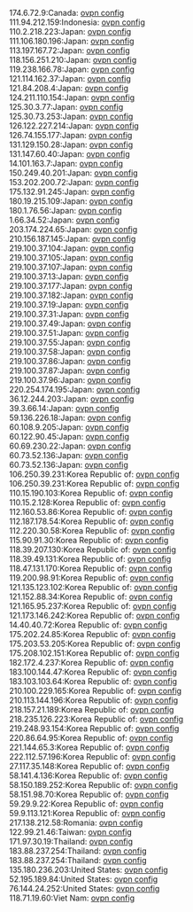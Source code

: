 174.6.72.9:Canada: [ovpn config](vpn/174_6_72_9.ovpn)  
111.94.212.159:Indonesia: [ovpn config](vpn/111_94_212_159.ovpn)  
110.2.218.223:Japan: [ovpn config](vpn/110_2_218_223.ovpn)  
111.106.180.196:Japan: [ovpn config](vpn/111_106_180_196.ovpn)  
113.197.167.72:Japan: [ovpn config](vpn/113_197_167_72.ovpn)  
118.156.251.210:Japan: [ovpn config](vpn/118_156_251_210.ovpn)  
119.238.166.78:Japan: [ovpn config](vpn/119_238_166_78.ovpn)  
121.114.162.37:Japan: [ovpn config](vpn/121_114_162_37.ovpn)  
121.84.208.4:Japan: [ovpn config](vpn/121_84_208_4.ovpn)  
124.211.110.154:Japan: [ovpn config](vpn/124_211_110_154.ovpn)  
125.30.3.77:Japan: [ovpn config](vpn/125_30_3_77.ovpn)  
125.30.73.253:Japan: [ovpn config](vpn/125_30_73_253.ovpn)  
126.122.227.214:Japan: [ovpn config](vpn/126_122_227_214.ovpn)  
126.74.155.177:Japan: [ovpn config](vpn/126_74_155_177.ovpn)  
131.129.150.28:Japan: [ovpn config](vpn/131_129_150_28.ovpn)  
131.147.60.40:Japan: [ovpn config](vpn/131_147_60_40.ovpn)  
14.101.163.7:Japan: [ovpn config](vpn/14_101_163_7.ovpn)  
150.249.40.201:Japan: [ovpn config](vpn/150_249_40_201.ovpn)  
153.202.200.72:Japan: [ovpn config](vpn/153_202_200_72.ovpn)  
175.132.91.245:Japan: [ovpn config](vpn/175_132_91_245.ovpn)  
180.19.215.109:Japan: [ovpn config](vpn/180_19_215_109.ovpn)  
180.1.76.56:Japan: [ovpn config](vpn/180_1_76_56.ovpn)  
1.66.34.52:Japan: [ovpn config](vpn/1_66_34_52.ovpn)  
203.174.224.65:Japan: [ovpn config](vpn/203_174_224_65.ovpn)  
210.156.187.145:Japan: [ovpn config](vpn/210_156_187_145.ovpn)  
219.100.37.104:Japan: [ovpn config](vpn/219_100_37_104.ovpn)  
219.100.37.105:Japan: [ovpn config](vpn/219_100_37_105.ovpn)  
219.100.37.107:Japan: [ovpn config](vpn/219_100_37_107.ovpn)  
219.100.37.13:Japan: [ovpn config](vpn/219_100_37_13.ovpn)  
219.100.37.177:Japan: [ovpn config](vpn/219_100_37_177.ovpn)  
219.100.37.182:Japan: [ovpn config](vpn/219_100_37_182.ovpn)  
219.100.37.19:Japan: [ovpn config](vpn/219_100_37_19.ovpn)  
219.100.37.31:Japan: [ovpn config](vpn/219_100_37_31.ovpn)  
219.100.37.49:Japan: [ovpn config](vpn/219_100_37_49.ovpn)  
219.100.37.51:Japan: [ovpn config](vpn/219_100_37_51.ovpn)  
219.100.37.55:Japan: [ovpn config](vpn/219_100_37_55.ovpn)  
219.100.37.58:Japan: [ovpn config](vpn/219_100_37_58.ovpn)  
219.100.37.86:Japan: [ovpn config](vpn/219_100_37_86.ovpn)  
219.100.37.87:Japan: [ovpn config](vpn/219_100_37_87.ovpn)  
219.100.37.96:Japan: [ovpn config](vpn/219_100_37_96.ovpn)  
220.254.174.195:Japan: [ovpn config](vpn/220_254_174_195.ovpn)  
36.12.244.203:Japan: [ovpn config](vpn/36_12_244_203.ovpn)  
39.3.66.14:Japan: [ovpn config](vpn/39_3_66_14.ovpn)  
59.136.226.18:Japan: [ovpn config](vpn/59_136_226_18.ovpn)  
60.108.9.205:Japan: [ovpn config](vpn/60_108_9_205.ovpn)  
60.122.90.45:Japan: [ovpn config](vpn/60_122_90_45.ovpn)  
60.69.230.22:Japan: [ovpn config](vpn/60_69_230_22.ovpn)  
60.73.52.136:Japan: [ovpn config](vpn/60_73_52_136.ovpn)  
60.73.52.136:Japan: [ovpn config](vpn/60_73_52_136.ovpn)  
106.250.39.231:Korea Republic of: [ovpn config](vpn/106_250_39_231.ovpn)  
106.250.39.231:Korea Republic of: [ovpn config](vpn/106_250_39_231.ovpn)  
110.15.190.103:Korea Republic of: [ovpn config](vpn/110_15_190_103.ovpn)  
110.15.2.128:Korea Republic of: [ovpn config](vpn/110_15_2_128.ovpn)  
112.160.53.86:Korea Republic of: [ovpn config](vpn/112_160_53_86.ovpn)  
112.187.178.54:Korea Republic of: [ovpn config](vpn/112_187_178_54.ovpn)  
112.220.30.58:Korea Republic of: [ovpn config](vpn/112_220_30_58.ovpn)  
115.90.91.30:Korea Republic of: [ovpn config](vpn/115_90_91_30.ovpn)  
118.39.207.130:Korea Republic of: [ovpn config](vpn/118_39_207_130.ovpn)  
118.39.49.131:Korea Republic of: [ovpn config](vpn/118_39_49_131.ovpn)  
118.47.131.170:Korea Republic of: [ovpn config](vpn/118_47_131_170.ovpn)  
119.200.98.91:Korea Republic of: [ovpn config](vpn/119_200_98_91.ovpn)  
121.135.123.102:Korea Republic of: [ovpn config](vpn/121_135_123_102.ovpn)  
121.152.88.34:Korea Republic of: [ovpn config](vpn/121_152_88_34.ovpn)  
121.165.95.237:Korea Republic of: [ovpn config](vpn/121_165_95_237.ovpn)  
121.173.146.242:Korea Republic of: [ovpn config](vpn/121_173_146_242.ovpn)  
14.40.40.72:Korea Republic of: [ovpn config](vpn/14_40_40_72.ovpn)  
175.202.24.85:Korea Republic of: [ovpn config](vpn/175_202_24_85.ovpn)  
175.203.53.205:Korea Republic of: [ovpn config](vpn/175_203_53_205.ovpn)  
175.208.102.151:Korea Republic of: [ovpn config](vpn/175_208_102_151.ovpn)  
182.172.4.237:Korea Republic of: [ovpn config](vpn/182_172_4_237.ovpn)  
183.100.144.47:Korea Republic of: [ovpn config](vpn/183_100_144_47.ovpn)  
183.103.103.64:Korea Republic of: [ovpn config](vpn/183_103_103_64.ovpn)  
210.100.229.165:Korea Republic of: [ovpn config](vpn/210_100_229_165.ovpn)  
210.113.144.196:Korea Republic of: [ovpn config](vpn/210_113_144_196.ovpn)  
218.157.21.189:Korea Republic of: [ovpn config](vpn/218_157_21_189.ovpn)  
218.235.126.223:Korea Republic of: [ovpn config](vpn/218_235_126_223.ovpn)  
219.248.93.154:Korea Republic of: [ovpn config](vpn/219_248_93_154.ovpn)  
220.86.64.95:Korea Republic of: [ovpn config](vpn/220_86_64_95.ovpn)  
221.144.65.3:Korea Republic of: [ovpn config](vpn/221_144_65_3.ovpn)  
222.112.57.196:Korea Republic of: [ovpn config](vpn/222_112_57_196.ovpn)  
27.117.35.148:Korea Republic of: [ovpn config](vpn/27_117_35_148.ovpn)  
58.141.4.136:Korea Republic of: [ovpn config](vpn/58_141_4_136.ovpn)  
58.150.189.252:Korea Republic of: [ovpn config](vpn/58_150_189_252.ovpn)  
58.151.98.70:Korea Republic of: [ovpn config](vpn/58_151_98_70.ovpn)  
59.29.9.22:Korea Republic of: [ovpn config](vpn/59_29_9_22.ovpn)  
59.9.113.121:Korea Republic of: [ovpn config](vpn/59_9_113_121.ovpn)  
217.138.212.58:Romania: [ovpn config](vpn/217_138_212_58.ovpn)  
122.99.21.46:Taiwan: [ovpn config](vpn/122_99_21_46.ovpn)  
171.97.30.19:Thailand: [ovpn config](vpn/171_97_30_19.ovpn)  
183.88.237.254:Thailand: [ovpn config](vpn/183_88_237_254.ovpn)  
183.88.237.254:Thailand: [ovpn config](vpn/183_88_237_254.ovpn)  
135.180.236.203:United States: [ovpn config](vpn/135_180_236_203.ovpn)  
52.195.189.84:United States: [ovpn config](vpn/52_195_189_84.ovpn)  
76.144.24.252:United States: [ovpn config](vpn/76_144_24_252.ovpn)  
118.71.19.60:Viet Nam: [ovpn config](vpn/118_71_19_60.ovpn)  
